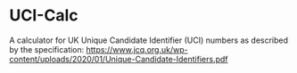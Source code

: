 # UCI-Calc
A calculator for UK Unique Candidate Identifier (UCI) numbers as described by the specification:
  https://www.jcq.org.uk/wp-content/uploads/2020/01/Unique-Candidate-Identifiers.pdf

